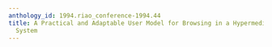 ```yaml
---
anthology_id: 1994.riao_conference-1994.44
title: A Practical and Adaptable User Model for Browsing in a Hypermedia Information
  System
---
```

